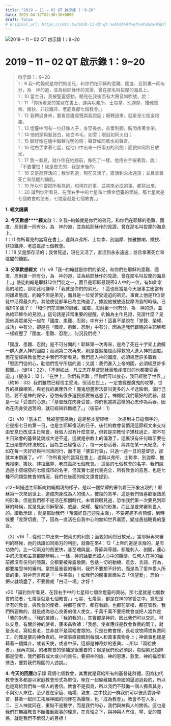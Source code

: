```yaml
---
title: "2019 – 11 – 02 QT 啟示錄 1：9~20"
date: 2025-04-12T02:30:38+0800
draft: false
# original_url: https://cmtc.tw/2019-11-02-qt-%e5%95%9f%e7%a4%ba%e9%8c%84-1%ef%bc%9a920
---
```


![2019 – 11 – 02 QT 啟示錄 1：9~20](/images/qt.jpg   "2019 – 11 – 02 QT 啟示錄 1：9~20")

# 2019 – 11 – 02 QT 啟示錄 1：9~20

> 啟示錄 1：9~20  
> 1：9 我─約翰就是你們的弟兄，和你們在耶穌的患難、國度、忍耐裏一同有分，為　神的道，並為給耶穌作的見證，曾在那名叫拔摩的海島上。  
> 1：10 當主日，我被聖靈感動，聽見在我後面有大聲音如吹號，說：  
> 1：11 「你所看見的當寫在書上，達與以弗所、士每拿、別迦摩、推雅推喇、撒狄、非拉鐵非、老底嘉那七個教會。」  
> 1：12 我轉過身來，要看是誰發聲與我說話；既轉過來，就看見七個金燈臺。  
> 1：13 燈臺中間有一位好像人子，身穿長衣，直垂到腳，胸間束著金帶。  
> 1：14 他的頭與髮皆白，如白羊毛，如雪；眼目如同火焰；  
> 1：15 腳好像在爐中鍛鍊光明的銅；聲音如同眾水的聲音。  
> 1：16 他右手拿著七星，從他口中出來一把兩刃的利劍；面貌如同烈日放光。  
> 1：17 我一看見，就仆倒在他腳前，像死了一樣。他用右手按著我，說：「不要懼怕！我是首先的，我是末後的，  
> 1：18 又是那存活的；我曾死過，現在又活了，直活到永永遠遠；並且拿著死亡和陰間的鑰匙。  
> 1：19 所以你要把所看見的，和現在的事，並將來必成的事，都寫出來。  
> 1：20 論到你所看見、在我右手中的七星和七個金燈臺的奧祕，那七星就是七個教會的使者，七燈臺就是七個教會。」

**1.** **經文誦讀**

**2. 今天默想****經文**啟 1：9 我─約翰就是你們的弟兄，和你們在耶穌的患難、國度、忍耐裏一同有分，為　神的道，並為給耶穌作的見證，曾在那名叫拔摩的海島上。  
1：11 你所看見的當寫在書上，達與以弗所、士每拿、別迦摩、推雅推喇、撒狄、非拉鐵非、老底嘉那七個教會。  
1：18 又是那存活的；我曾死過，現在又活了，直活到永永遠遠；並且拿著死亡和陰間的鑰匙。

**3. 分享默想經文**（1）v9「我─約翰就是你們的弟兄，和你們在耶穌的患難、國度、忍耐裏一同有分，為　神的道，並為給耶穌作的見證，曾在那名叫拔摩的海島上。」使徒約翰是耶穌12位門徒之一，而且是耶穌最親密3人中的一位，有如此崇高的地位，卻如此地謙卑：「我就是你們的弟兄」！這也應當是今天服事主應當有的謙卑態度。約翰不但是弟兄，而且是一位受苦受逼迫的弟兄，事實上他是11位使徒中活得最久的，其他使徒都早已為主殉道了。據說他被放逐拔摩海島的時候，已經90多歲了！「和你們在耶穌的患難、國度、忍耐裏一同有分，為　神的道，並為給耶穌作的見證。」這句話是非常重要的提醒，約翰為主作見證，見證什麼？見證他與眾弟兄一起在「國度、患難、忍耐」中有分！這裏不是說在「掌聲、榮耀、成功」中有分，卻是在「國度、患難、忍耐」中有分，因為連我們跟隨的主耶穌都一樣經歷了「國度、患難、忍耐」，何況我們呢？

「國度、患難、忍耐」是不可分開的！耶穌第一次再來，是為了死在十字架上救贖一群人進入神的國度；而祂第二次再來，則是要迎接信而得救的人進入神的國度。但在聖經與教會歷史中我們不斷看見，我們進入神的國度，必須經歷許多艱難：「堅固門徒的心，勸他們恆守所信的道；又說：我們進入上帝的國，必須經歷許多艱難。」（徒14：22）、「不但如此，凡立志在基督耶穌裏敬虔度日的也都要受逼迫。」（提後3：12 ）、「在世上，你們有苦難；但你們可以放心，我已經勝了世界。」（約16：33）我們雖然已經信主受洗，但活在世上，一定會經歷魔鬼的攻擊、世界的抵擋嘲笑，與老我的裏應外合！魔鬼想盡辦法要叫更多的人半途跌倒，偏行己路，要不是神的保守，恐怕有很多選民都要被迷惑了。神賜給我們最好的武器，就是一個「受苦的心志」：「基督既在肉身受苦，你們也當將這樣的心志作為兵器，因為在肉身受過苦的，就已經與罪斷絕了。」（彼前4：1）

（2）v10「當主日，我被聖靈感動」這是整本聖經唯一一次提到主日這個字的，它是指七日的第一日，也是主耶穌復活的日子。後代的教會習慣用這節經文來支持由安息日改成主日聚會，我個人沒有什麼意見，但若是宗教份子矯枉過正，把不在主日聚會的基督徒說成大逆不道，這就是宗教上的偏激了。這裏沒有任何暗示要在主日聚會的律法規定，因為主已經復活了，每一天都活著，與其在某一天紀念，不如在每一天好好與神同活同行，而不是「便宜行事」，只過一週一日的基督徒，那就本末倒置了。v11 「你所看見的當寫在書上，達與以弗所、士每拿、別迦摩、推雅推喇、撒狄、非拉鐵非、老底嘉那七個教會。」這裏的七個教會的名字，我們說過是小亞細亞的七個城市的名字，但其實七是代表完全，所有教會的意思，也是七種不同類型教會的情況，我們在後面的經文還會提到。

v12~18描述主耶穌向約翰顯現的樣子，是以一個榮耀的審判君王形象出現的！耶穌第一次來到世上，道成肉身成為人的僕人，被殺的羔羊，這是我們很喜歡很熟悉的形象。但是我們都不是活在那個時代，未曾親眼見過，恐怕我們第一次要見到耶穌的時候，就是見到耶穌聖潔、威嚴、榮耀、權柄的形象，而且是要來審判世人的。讀啟示錄 ，就是幫助我們「預備好自己迎見主面」，不要遲遲不肯預備，到時候要「哀哭切齒」了，因為一直活在自我中心的無知世界裏面，變成愚拙睡覺的童女。

（3）v16「…從他口中出來一把兩刃的利劍；面貌如同烈日放光。」當耶穌再來審判的時候，祂的話語如同兩刃的利劍，就像在來4：12「上帝的道是活潑的，是有功效的，比一切兩刃的劍更快，甚至魂與靈，骨節與骨髓，都能刺入、剖開，連心中的思念和主意都能辨明。」一樣，神的話要光照人心中的隱情，任何人在神的面前都沒有任何的隱藏，全都要被赤露敞開，包括一切的動機、意念、言語、行為，都要接受神的審判。當然最重要的審判，我們不要想不好的，而是為了愛神愛人所做的事，對神而言都是「一件美事」！如我們的服事裏面失去「信望愛」，恐怕一把火就燒盡了，不要變成「白活一場」才好！

v20「論到你所看見、在我右手中的七星和七個金燈臺的奧祕，那七星就是七個教會的使者，七燈臺就是七個教會。」七星、七燈臺，都是在神的掌管之中。意思是所有的教會，與教會的使者，神都在保守、都在看顧，也都在掌權，都在管教。我們所要做的，就是成為忠心良善的僕人使女，千萬千萬不要把教會或把人當作是「我的財產」、「我的業績」、「我的我的」，其實都是神的，因此我們可以交託、可以安息。有關於神的使者，康來昌牧師：「我想，使者應該是教會負責的同工，就是長老。寫給長老，並非就不是寫給會眾的。只是在教會裡，長老或牧師或負責同工，的確是要向神負責的。神做事直接臨到每個人和萬事萬物身上；神做事也總是藉著一個媒介，或者天使，或者中保，這都是神奇妙的恩典。…所以『寫給使者』，我再次說，的確教會的領袖是很重要的；但是我們也必須說，每個弟兄姐妹都是使者，我們都有或大或小的責任，要把神的話、神的恩惠、慈愛、神的福音和律法，要對我們周圍的人述說。」

**4. 今天的回應**啟示錄 寫個七個教會，其實就是寫給所有的基督徒群體，因為初代教會很多都是以家庭教會形式為單位，聚在一起躲藏羅馬帝國的逼迫追殺的，所以也是寫給我們每一個人的書信。教會不是孤島，所以我們不鼓勵一個人獨善其身，不與別人來往，至少要在家庭、職場、親友…之中找到一群我們可以彼此委身學習，甚至一起同工拓展神國的同伴在為團隊，也「成為教會」。教會不在人多，二、三人神就同在，重點不是數字，而是我們的心，我們與神與人的關係。這也是我們在無牆教會不斷推動服事的理念，在真理之下，與神與人有信、望、愛的關係，就是我們不斷努力的目標！